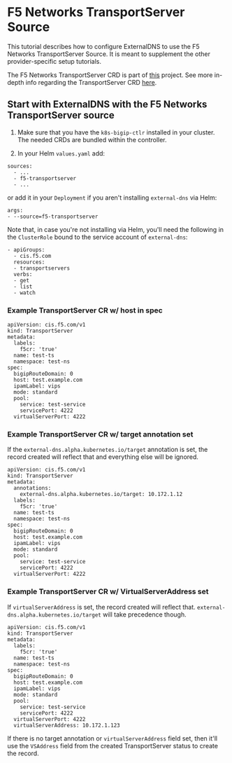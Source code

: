 # F5 Networks TransportServer Source

This tutorial describes how to configure ExternalDNS to use the F5 Networks TransportServer Source. It is meant to supplement the other provider-specific setup tutorials.

The F5 Networks TransportServer CRD is part of [this](https://github.com/F5Networks/k8s-bigip-ctlr) project. See more in-depth info regarding the TransportServer CRD [here](https://github.com/F5Networks/k8s-bigip-ctlr/tree/master/docs/cis-20.x/config_examples/customResource/TransportServer).

## Start with ExternalDNS with the F5 Networks TransportServer source

1. Make sure that you have the `k8s-bigip-ctlr` installed in your cluster. The needed CRDs are bundled within the controller.

2. In your Helm `values.yaml` add:
```
sources:
  - ...
  - f5-transportserver
  - ...
```
or add it in your `Deployment` if you aren't installing `external-dns` via Helm:
```
args:
- --source=f5-transportserver
```

Note that, in case you're not installing via Helm, you'll need the following in the `ClusterRole` bound to the service account of `external-dns`:
```
- apiGroups:
  - cis.f5.com
  resources:
  - transportservers
  verbs:
  - get
  - list
  - watch
```

### Example TransportServer CR w/ host in spec

```
apiVersion: cis.f5.com/v1
kind: TransportServer
metadata:
  labels:
    f5cr: 'true'
  name: test-ts
  namespace: test-ns
spec:
  bigipRouteDomain: 0
  host: test.example.com
  ipamLabel: vips
  mode: standard
  pool:
    service: test-service
    servicePort: 4222
  virtualServerPort: 4222
```

### Example TransportServer CR w/ target annotation set

If the `external-dns.alpha.kubernetes.io/target` annotation is set, the record created will reflect that and everything else will be ignored.

```
apiVersion: cis.f5.com/v1
kind: TransportServer
metadata:
  annotations:
    external-dns.alpha.kubernetes.io/target: 10.172.1.12
  labels:
    f5cr: 'true'
  name: test-ts
  namespace: test-ns
spec:
  bigipRouteDomain: 0
  host: test.example.com
  ipamLabel: vips
  mode: standard
  pool:
    service: test-service
    servicePort: 4222
  virtualServerPort: 4222
```

### Example TransportServer CR w/ VirtualServerAddress set

If `virtualServerAddress` is set, the record created will reflect that. `external-dns.alpha.kubernetes.io/target` will take precedence though.

```
apiVersion: cis.f5.com/v1
kind: TransportServer
metadata:
  labels:
    f5cr: 'true'
  name: test-ts
  namespace: test-ns
spec:
  bigipRouteDomain: 0
  host: test.example.com
  ipamLabel: vips
  mode: standard
  pool:
    service: test-service
    servicePort: 4222
  virtualServerPort: 4222
  virtualServerAddress: 10.172.1.123
```

If there is no target annotation or `virtualServerAddress` field set, then it'll use the `VSAddress` field from the created TransportServer status to create the record.
